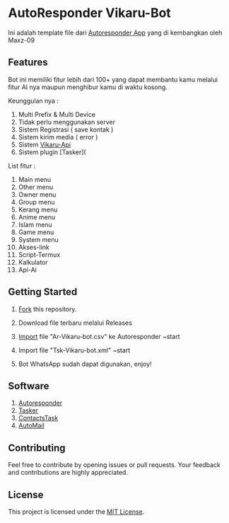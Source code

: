 # AutoResponder Vikaru-Bot

Ini adalah template file dari [Autoresponder App](https://play.google.com/store/apps/dev?id=7857280643314172854) yang di kembangkan oleh Maxz-09

## Features

Bot ini memiliki fitur lebih dari 100+ yang dapat membantu kamu melalui fitur AI nya maupun menghibur kamu di waktu kosong.

Keunggulan nya :

1. Multi Prefix & Multi Device
2. Tidak perlu menggunakan server
3. Sistem Registrasi ( save kontak )
4. Sistem kirim media ( error )
5. Sistem [Vikaru-Api](https://vikaru-api.bohr.io/)
6. Sistem plugin [Tasker](
   
List fitur :

1. Main menu
2. Other menu
3. Owner menu
4. Group menu
5. Kerang menu
6. Anime menu
7. Islam menu
8. Game menu
9. System menu
10. Akses-link
11. Script-Termux
12. Kalkulator 
13. Api-Ai

## Getting Started

1. [Fork](https://github.com/Maxz-09/ar-vikaru-bot/fork) this repository.

2. Download file terbaru melalui Releases 

3. [Import](https://wa.me/) file "Ar-Vikaru-bot.csv" ke Autoresponder ~start

4. Import file "Tsk-Vikaru-bot.xml" ~start

5. Bot WhatsApp sudah dapat digunakan, enjoy!

## Software 
1. [Autoresponder](https://play.google.com/store/apps/dev?id=7857280643314172854)
2. [Tasker](https://play.google.com/store/apps/details?id=net.dinglisch.android.taskerm)
3. [ContactsTask](https://play.google.com/store/apps/details?id=com.balda.contactstask)
4. [AutoMail](https://www.google.com/url?sa=t&source=web&rct=j&opi=89978449&url=https://play.google.com/store/apps/details%3Fid%3Dcom.joaomgcd.autogmail%26hl%3Did%26referrer%3Dutm_source%253Dgoogle%2526utm_medium%253Dorganic%2526utm_term%253Daplikasi%2Bautomail%26pcampaignid%3DAPPU_1_v2QCZ6CrKeyJ4-EPhaS-4AQ&ved=2ahUKEwjghreuxPmIAxXsxDgGHQWSD0wQ5YQBegQIDBAC&usg=AOvVaw1y31sjS79VE0U_TperMzev)
   
## Contributing

Feel free to contribute by opening issues or pull requests. Your feedback and contributions are highly appreciated.

## License

This project is licensed under the [MIT License](LICENSE).
